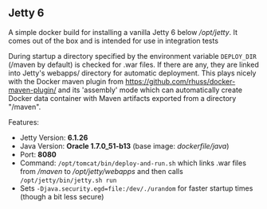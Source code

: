 ## Jetty 6

A simple docker build for installing a vanilla Jetty 6 below
*/opt/jetty*. It comes out of the box and is intended for use in 
integration tests

During startup a directory specified by the environment variable `DEPLOY_DIR` 
(/maven by default) is checked for .war files. If there 
are any, they are linked into Jetty's webapps/ directory for automatic
deployment. This plays nicely with the Docker maven plugin from 
https://github.com/rhuss/docker-maven-plugin/ and its 'assembly' mode which
can automatically create Docker data container with Maven artifacts
exported from a directory "/maven".

Features:

* Jetty Version: **6.1.26**
* Java Version: **Oracle 1.7.0_51-b13** (base image: *dockerfile/java*)
* Port: **8080**
* Command: `/opt/tomcat/bin/deploy-and-run.sh` which links .war files from */maven* to 
  */opt/jetty/webapps* and then calls `/opt/jetty/bin/jetty.sh run`
* Sets `-Djava.security.egd=file:/dev/./urandom` for faster startup times
  (though a bit less secure)
